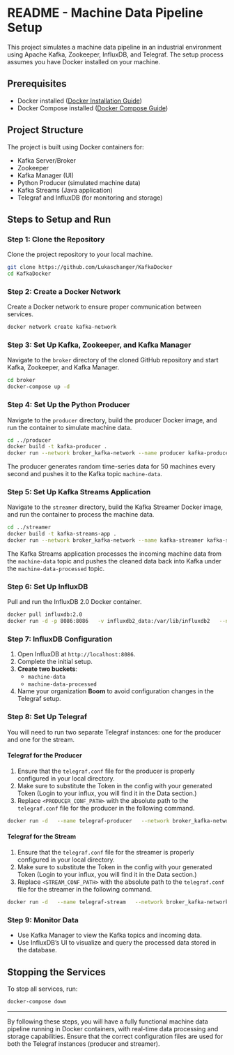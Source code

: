 
# README - Machine Data Pipeline Setup

This project simulates a machine data pipeline in an industrial environment using Apache Kafka, Zookeeper, InfluxDB, and Telegraf. The setup process assumes you have Docker installed on your machine.

## Prerequisites
- Docker installed ([Docker Installation Guide](https://docs.docker.com/get-docker/))
- Docker Compose installed ([Docker Compose Guide](https://docs.docker.com/compose/install/))

## Project Structure
The project is built using Docker containers for:
- Kafka Server/Broker
- Zookeeper
- Kafka Manager (UI)
- Python Producer (simulated machine data)
- Kafka Streams (Java application)
- Telegraf and InfluxDB (for monitoring and storage)

## Steps to Setup and Run

### Step 1: Clone the Repository
Clone the project repository to your local machine.

```bash
git clone https://github.com/Lukaschanger/KafkaDocker
cd KafkaDocker
```

### Step 2: Create a Docker Network
Create a Docker network to ensure proper communication between services.

```bash
docker network create kafka-network
```

### Step 3: Set Up Kafka, Zookeeper, and Kafka Manager
Navigate to the `broker` directory of the cloned GitHub repository and start Kafka, Zookeeper, and Kafka Manager.

```bash
cd broker
docker-compose up -d
```

### Step 4: Set Up the Python Producer
Navigate to the `producer` directory, build the producer Docker image, and run the container to simulate machine data.

```bash
cd ../producer
docker build -t kafka-producer .
docker run --network broker_kafka-network --name producer kafka-producer
```

The producer generates random time-series data for 50 machines every second and pushes it to the Kafka topic `machine-data`.

### Step 5: Set Up Kafka Streams Application
Navigate to the `streamer` directory, build the Kafka Streamer Docker image, and run the container to process the machine data.

```bash
cd ../streamer
docker build -t kafka-streams-app .
docker run --network broker_kafka-network --name kafka-streamer kafka-streams-app
```

The Kafka Streams application processes the incoming machine data from the `machine-data` topic and pushes the cleaned data back into Kafka under the `machine-data-processed` topic.

### Step 6: Set Up InfluxDB
Pull and run the InfluxDB 2.0 Docker container.

```bash
docker pull influxdb:2.0
docker run -d -p 8086:8086   -v influxdb2_data:/var/lib/influxdb2   --name influxdb2   --network kafka-network   influxdb:2.0
```

### Step 7: InfluxDB Configuration
1. Open InfluxDB at `http://localhost:8086`.
2. Complete the initial setup.
3. **Create two buckets**:
   - `machine-data`
   - `machine-data-processed`
4. Name your organization **Boom** to avoid configuration changes in the Telegraf setup.

### Step 8: Set Up Telegraf

You will need to run two separate Telegraf instances: one for the producer and one for the stream.

#### Telegraf for the Producer

1. Ensure that the `telegraf.conf` file for the producer is properly configured in your local directory.
2. Make sure to substitute the Token in the config with your generated Token (Login to your influx, you will find it in the Data section.)
3. Replace `<PRODUCER_CONF_PATH>` with the absolute path to the `telegraf.conf` file for the producer in the following command.

```bash
docker run -d   --name telegraf-producer   --network broker_kafka-network   -v "<PRODUCER_CONF_PATH>:/etc/telegraf/telegraf.conf:ro"   telegraf:latest
```

#### Telegraf for the Stream

1. Ensure that the `telegraf.conf` file for the streamer is properly configured in your local directory.
2. Make sure to substitute the Token in the config with your generated Token (Login to your influx, you will find it in the Data section.)
3. Replace `<STREAM_CONF_PATH>` with the absolute path to the `telegraf.conf` file for the streamer in the following command.

```bash
docker run -d   --name telegraf-stream   --network broker_kafka-network   -v "<STREAM_CONF_PATH>:/etc/telegraf/telegraf.conf:ro"   telegraf:latest
```

### Step 9: Monitor Data
- Use Kafka Manager to view the Kafka topics and incoming data.
- Use InfluxDB’s UI to visualize and query the processed data stored in the database.

## Stopping the Services
To stop all services, run:

```bash
docker-compose down
```

---

By following these steps, you will have a fully functional machine data pipeline running in Docker containers, with real-time data processing and storage capabilities. Ensure that the correct configuration files are used for both the Telegraf instances (producer and streamer).
